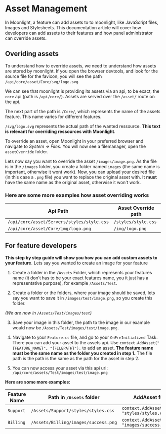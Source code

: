 # Asset Management

In Moonlight, a feature can add assets to to moonlight, like JavaScript files, Images and Stylesheets. This documentation article will cover how developers can add assets to their features and how panel administrator can override assets.

## Overiding assets

To understand how to override assets, we need to understand how assets are stored by moonlight. If you open the browser devtools, and look for the source file for the favicon, you will see the path `/api/core/asset/Core/svg/logo.svg`.

We can see that moonlight is providing its assets via an api, to be exact, the `core` api (path is `/api/core/`). Assets are served over the `/asset/` route on the api.

The next part of the path is `/Core/`, which represents the name of the assets feature. This name varies for different features.

`/svg/logo.svg` represents the actual path of the wanted ressource. **This text is relevant for overriding ressources with Moonlight.**

To override an asset, open Moonlight in your preferred browser and navigate to _System => Files_. You will now see a filemanager, open the `assetOverride` folder.

Lets now say you want to override the asset `/images/image.png`. As the file is in the `/images` folder, you create a folder named `images` (the same name is important, otherwise it wont work). Now, you can upload your desired file (in this case a `.png` file) you want to replace the original asset with. It **must** have the same name as the original asset, otherwise it won't work.

### Here are some more examples how asset overriding works

| Api Path                                   | Asset Override path |
| ------------------------------------------ | ------------------- |
| `/api/core/asset/Servers/styles/style.css` | `/styles/style.css` |
| `/api/core/asset/Core/img/logo.png`        | `/img/logo.png`     |

## For feature developers

**This step by step guide will show you how you can add custom assets to your feature.**
Lets say you wanted to create an image for your feature

1. Create a folder in the `/Assets` Folder, which represents your features name (it don't has to be your exact features name, you it just has a representative purpose), for example `/Assets/Test`.

2. Create a folder or the folders, where your image should be saved, lets say you want to save it in `/images/test/image.png`, so you create this folder.

_(We are now in `/Assets/Test/images/test`)_

3. Save your image in this folder, the path to the image in our example would now be `/Assets/Test/images/test/image.png`.

4. Navigate to your `Feature.cs` file, and go to your `OnPreInitialized` Task. There you can add your asset to the assets api. Use `context.AddAsset("{FEATURE_NAME}", "{FILEPATH}");` to add an asset. **The feature name must be the same name as the folder you created in step 1.** The file path is the path is the same as the path for the asset in step 2.

5. You can now access your asset via this api url: `/api/core/assets/Test/images/test/image.png`

**Here are some more examples:**

| Feature Name | Path in `/Assets` folder             | AddAsset function                                    | Api url for your asset                        |
| ------------ | ------------------------------------ | ---------------------------------------------------- | --------------------------------------------- |
| `Support`    | `/Assets/Support/styles/styles.css`  | `context.AddAsset("Support", "styles/styles.css");`  | `/api/core/assets/Support/styles/styles.css`  |
| `Billing`    | `/Assets/Billing/images/success.png` | `context.AddAsset("Billing", "images/success.png");` | `/api/core/assets/Billing/images/success.png` |
